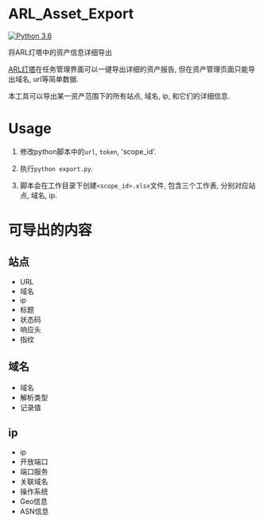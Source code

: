 # ARL_Asset_Export
[![Python 3.6](https://img.shields.io/badge/python-3.6-green.svg)](https://www.python.org/)

将ARL灯塔中的资产信息详细导出

[ARL灯塔](https://github.com/TophantTechnology/ARL)在任务管理界面可以一键导出详细的资产报告, 但在资产管理页面只能导出域名, url等简单数据.

本工具可以导出某一资产范围下的所有站点, 域名, ip, 和它们的详细信息.

# Usage
1. 修改python脚本中的`url`, `token`, 'scope_id'.

2. 执行`python export.py`.

3. 脚本会在工作目录下创建`<scope_id>.xlsx`文件, 包含三个工作表, 分别对应站点, 域名, ip.

# 可导出的内容

## 站点
- URL
- 域名
- ip
- 标题
- 状态码
- 响应头
- 指纹

## 域名
- 域名
- 解析类型
- 记录值

## ip
- ip
- 开放端口
- 端口服务
- 关联域名
- 操作系统
- Geo信息
- ASN信息
